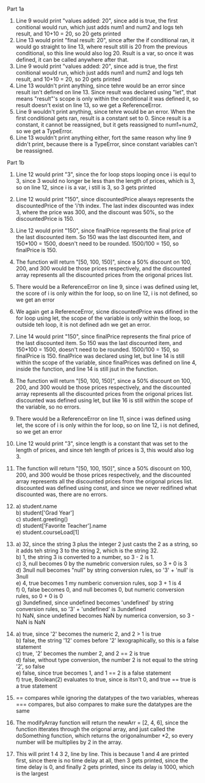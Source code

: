 Part 1a
1) Line 9 would print "values added: 20", since add is true, the first conitional would run, which just adds num1 and num2 and logs teh result, and 10+10 = 20, so 20 gets printed
2) Line 13 would print "final result: 20", since after the if conditional ran, it would go straight to line 13, where result still is 20 from the previous conditional, so this line would also log 20. Rsult is a var, so once it was defined, it can be called anywhere after that. 
3) Line 9 would print "values added: 20", since add is true, the first conitional would run, which just adds num1 and num2 and logs teh result, and 10+10 = 20, so 20 gets printed
4) Line 13 wouldn't print anything, since tehre would be an error since result isn't defined on line 13. Since result was declared using "let", that means "result"'s scope is only within the conditional it was defined it, so result doesn't exist on line 13, so we get a ReferenceError.
5) Line 9 wouldn't print anything, since tehre would be an error. When the first conditional gets ran, result is a constant set to 0. Since result is a constant, it cannot be reassigned, but it gets reassigned to num1+num2, so we get a TypeError.
6) Line 13 wouldn't print anything either, fort the same reason why line 9 didn't print, because there is a TypeError, since constant variables can't be reassigned.

Part 1b
1) Line 12 would print "3", since the for loop stops looping once i is equl to 3, since 3 would no longer be less than the length of prices, which is 3, so on line 12, since i is a var, i still is 3, so 3 gets printed
2) Line 12 would print "150", since discountedPrice always represents the discountedPrice of the 'i'th index. The last index discounted was index 3, where the price was 300, and the discount was 50%, so the discountedPrice is 150.
3) Line 12 would print "150", since finalPrice represents the final price of the last discounted item. So 150 was the last discounted item, and 150*100 = 1500, doesn't need to be rounded. 1500/100 = 150, so finalPrice is 150.
4) The function will return "[50, 100, 150]", since a 50% discount on 100, 200, and 300 would be those prices respectively, and the discounted array represents all the discounted prices from the origonal prices list.
5) There would be a ReferenceError on line 9, since i was defined using let, the score of i is only within the for loop, so on line 12, i is not defined, so we get an error
6) We again get a ReferenceError, sicne discountedPrice was difined in the for loop using let, the scope of the variable is only within the loop, so outside teh loop, it is not defined adn we get an error.
7) Line 14 would print "150", since finalPrice represents the final price of the last discounted item. So 150 was the last discounted item, and 150*100 = 1500, doesn't need to be rounded. 1500/100 = 150, so finalPrice is 150. finalPrice was declared using let, but line 14 is still within the scope of the variable, since finalPrices was defined on line 4, inside the function, and line 14 is still jsut in the function.
8) The function will return "[50, 100, 150]", since a 50% discount on 100, 200, and 300 would be those prices respectively, and the discounted array represents all the discounted prices from the origonal prices list. discounted was defined using let, but like 16 is still within the scope of the variable, so no errors.
9) There would be a ReferenceError on line 11, since i was defined using let, the score of i is only within the for loop, so on line 12, i is not defined, so we get an error
10) Line 12 would print "3", since length is a constant that was set to the length of prices, and since teh length of prices is 3, this would also log 3.
11) The function will return "[50, 100, 150]", since a 50% discount on 100, 200, and 300 would be those prices respectively, and the discounted array represents all the discounted prices from the origonal prices list. discounted was defined using const, and since we never redifined what discounted was, there are no errors.
12) a) student.name<br />
    b) student['Grad Year']<br />
    c) student.greeting()<br />
    d) student['Favorite Teacher'].name<br />
    e) student.courseLoad[1]<br />
13) a) 32, since the string 3 plus the integer 2 just casts the 2 as a string, so it adds teh string 3 to the string 2, which is the string 32.<br />
    b) 1, the string 3 is converted to a number, so 3 - 2  is 1.<br />
    c) 3, null becomes 0 by the numebric conversion rules, so 3 + 0 is 3<br />
    d) 3null null becomes "null" by string conversion rules, so '3' + 'null' is 3null<br />
    e) 4, true becomes 1 my numberic conversion rules, sop 3 + 1 is 4<br />
    f) 0, false becomes 0, and null becomes 0, but numeric conversion rules, so 0 + 0 is 0<br />
    g) 3undefined, since undefined becomes 'undefined' by string conversion rules, so '3' + 'undefined' is 3undefined<br />
    h) NaN, since undefined becomes NaN by numerica conversion, so 3 - NaN is NaN<br />
14) a) true, since '2' becomes the numeric 2, and 2 > 1 is true<br />
    b) false, the string '12' comes before '2' lexographically, so this is a false statement<br />
    c) true, '2' becomes the number 2, and 2 == 2 is true<br />
    d) false, without type conversion, the number 2 is not equal to the string '2', so false<br />
    e) false, since true becomes 1, and 1 == 2 is a false statement<br />
    f) true, Boolean(2) evaluates to true, since is itsn't 0, and true == true is a true statement<br />
15) == compares while ignoring the datatypes of the two variables, whereas === compares, but also compares to make sure the datatypes are the same<br />

17) The modifyArray function will return the newArr = [2, 4, 6], since the function itterates through the origonal array, and just called the doSomething function, which returns the origonalnumber *2, so every number will be multiplies by 2 in the array.<br />
19) This will print 1 4 3 2, line by line. This is because 1 and 4 are printed first, since there is no time delay at all, then 3 gets printed, since the time delay is 0, and finally 2 gets printed, since its delay is 1000, which is the largest